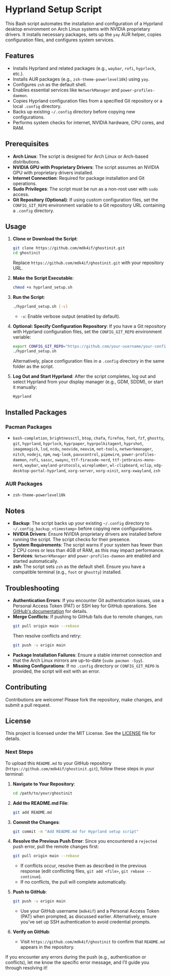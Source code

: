 # Hyprland Setup Script

This Bash script automates the installation and configuration of a Hyprland desktop environment on Arch Linux systems with NVIDIA proprietary drivers. It installs necessary packages, sets up the `yay` AUR helper, copies configuration files, and configures system services.

## Features
- Installs Hyprland and related packages (e.g., `waybar`, `rofi`, `hyprlock`, etc.).
- Installs AUR packages (e.g., `zsh-theme-powerlevel10k`) using `yay`.
- Configures `zsh` as the default shell.
- Enables essential services like `NetworkManager` and `power-profiles-daemon`.
- Copies Hyprland configuration files from a specified Git repository or a local `.config` directory.
- Backs up existing `~/.config` directory before copying new configurations.
- Performs system checks for internet, NVIDIA hardware, CPU cores, and RAM.

## Prerequisites
- **Arch Linux**: The script is designed for Arch Linux or Arch-based distributions.
- **NVIDIA GPU with Proprietary Drivers**: The script assumes an NVIDIA GPU with proprietary drivers installed.
- **Internet Connection**: Required for package installation and Git operations.
- **Sudo Privileges**: The script must be run as a non-root user with `sudo` access.
- **Git Repository (Optional)**: If using custom configuration files, set the `CONFIG_GIT_REPO` environment variable to a Git repository URL containing a `.config` directory.

## Usage
1. **Clone or Download the Script**:
   ```bash
   git clone https://github.com/mdk4if/ghostinit.git
   cd ghostinit
   ```
   Replace `https://github.com/mdk4if/ghostinit.git` with your repository URL.

2. **Make the Script Executable**:
   ```bash
   chmod +x hyprland_setup.sh
   ```

3. **Run the Script**:
   ```bash
   ./hyprland_setup.sh [-v]
   ```
   - `-v`: Enable verbose output (enabled by default).

4. **Optional: Specify Configuration Repository**:
   If you have a Git repository with Hyprland configuration files, set the `CONFIG_GIT_REPO` environment variable:
   ```bash
   export CONFIG_GIT_REPO="https://github.com/your-username/your-config-repo.git"
   ./hyprland_setup.sh
   ```
   Alternatively, place configuration files in a `.config` directory in the same folder as the script.

5. **Log Out and Start Hyprland**:
   After the script completes, log out and select Hyprland from your display manager (e.g., GDM, SDDM), or start it manually:
   ```bash
   Hyprland
   ```

## Installed Packages
### Pacman Packages
- `bash-completion`, `brightnessctl`, `btop`, `chafa`, `firefox`, `foot`, `fzf`, `ghostty`, `git`, `hyprland`, `hyprlock`, `hyprpaper`, `hyprpolkitagent`, `hyprshot`, `imagemagick`, `lsd`, `ncdu`, `neovide`, `neovim`, `net-tools`, `networkmanager`, `nitch`, `nodejs`, `npm`, `nwg-look`, `pavucontrol`, `pipewire`, `power-profiles-daemon`, `rofi`, `sassc`, `swaync`, `ttf-firacode-nerd`, `ttf-jetbrains-mono-nerd`, `waybar`, `wayland-protocols`, `wireplumber`, `wl-clipboard`, `xclip`, `xdg-desktop-portal-hyprland`, `xorg-server`, `xorg-xinit`, `xorg-xwayland`, `zsh`

### AUR Packages
- `zsh-theme-powerlevel10k`

## Notes
- **Backup**: The script backs up your existing `~/.config` directory to `~/.config_backup_<timestamp>` before copying new configurations.
- **NVIDIA Drivers**: Ensure NVIDIA proprietary drivers are installed before running the script. The script checks for their presence.
- **System Requirements**: The script warns if your system has fewer than 2 CPU cores or less than 4GB of RAM, as this may impact performance.
- **Services**: `NetworkManager` and `power-profiles-daemon` are enabled and started automatically.
- **zsh**: The script sets `zsh` as the default shell. Ensure you have a compatible terminal (e.g., `foot` or `ghostty`) installed.

## Troubleshooting
- **Authentication Errors**: If you encounter Git authentication issues, use a Personal Access Token (PAT) or SSH key for GitHub operations. See [GitHub's documentation](https://docs.github.com/en/authentication/keeping-your-account-and-data-secure/creating-a-personal-access-token) for details.
- **Merge Conflicts**: If pushing to GitHub fails due to remote changes, run:
  ```bash
  git pull origin main --rebase
  ```
  Then resolve conflicts and retry:
  ```bash
  git push -u origin main
  ```
- **Package Installation Failures**: Ensure a stable internet connection and that the Arch Linux mirrors are up-to-date (`sudo pacman -Syy`).
- **Missing Configurations**: If no `.config` directory or `CONFIG_GIT_REPO` is provided, the script will exit with an error.

## Contributing
Contributions are welcome! Please fork the repository, make changes, and submit a pull request.

## License
This project is licensed under the MIT License. See the [LICENSE](LICENSE) file for details.



### Next Steps
To upload this `README.md` to your GitHub repository (`https://github.com/mdk4if/ghostinit.git`), follow these steps in your terminal:

1. **Navigate to Your Repository**:
   ```bash
   cd /path/to/your/ghostinit
   ```

2. **Add the README.md File**:
   ```bash
   git add README.md
   ```

3. **Commit the Changes**:
   ```bash
   git commit -m "Add README.md for Hyprland setup script"
   ```

4. **Resolve the Previous Push Error**:
   Since you encountered a `rejected` push error, pull the remote changes first:
   ```bash
   git pull origin main --rebase
   ```
   - If conflicts occur, resolve them as described in the previous response (edit conflicting files, `git add <file>`, `git rebase --continue`).
   - If no conflicts, the pull will complete automatically.

5. **Push to GitHub**:
   ```bash
   git push -u origin main
   ```
   - Use your GitHub username (`mdk4if`) and a Personal Access Token (PAT) when prompted, as discussed earlier. Alternatively, ensure you’ve set up SSH authentication to avoid credential prompts.

6. **Verify on GitHub**:
   - Visit `https://github.com/mdk4if/ghostinit` to confirm that `README.md` appears in the repository.

If you encounter any errors during the push (e.g., authentication or conflicts), let me know the specific error message, and I’ll guide you through resolving it!
